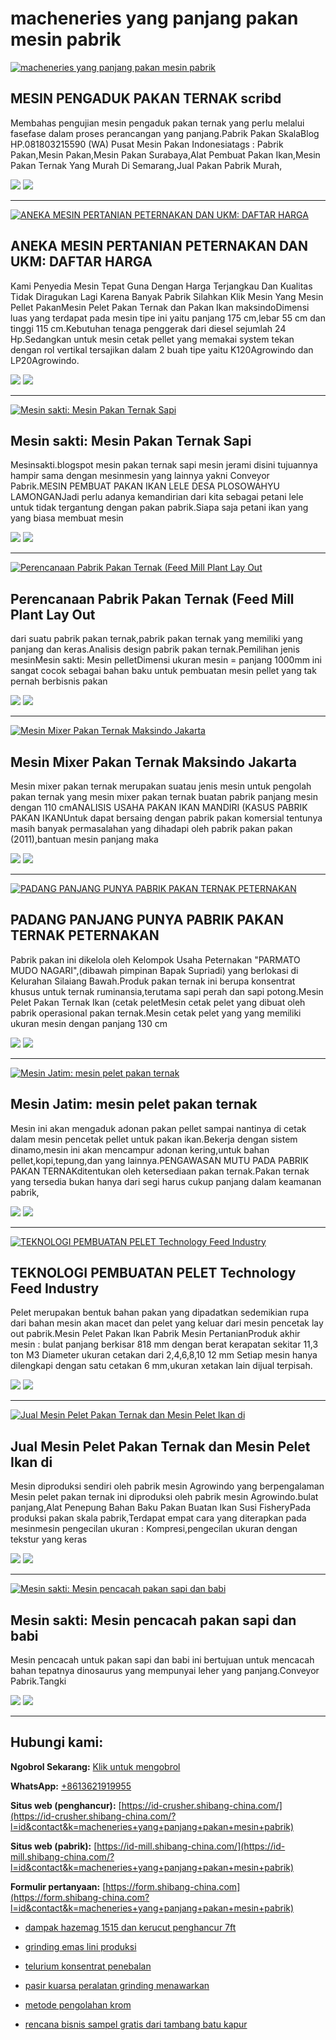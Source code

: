 # macheneries yang panjang pakan mesin pabrik

<a href="https://swt.shibang-china.com/?l=id&img&k=macheneries+yang+panjang+pakan+mesin+pabrik" target="_blank">![macheneries yang panjang pakan mesin pabrik](http://static.shibang-china.com/all-800x300/394.jpg)</a>

## MESIN PENGADUK PAKAN TERNAK scribd
Membahas pengujian mesin pengaduk pakan ternak yang perlu melalui fasefase dalam proses perancangan yang panjang.Pabrik Pakan SkalaBlog HP.081803215590 (WA) Pusat Mesin Pakan Indonesiatags : Pabrik Pakan,Mesin Pakan,Mesin Pakan Surabaya,Alat Pembuat Pakan Ikan,Mesin Pakan Ternak Yang Murah Di Semarang,Jual Pakan Pabrik Murah,


<a href="https://whatsapp.shibangsoft.com/WhatsApp.php" target="_blank" title="WhatsApp">![](http://static.shibang-china.com/icon/whatsapp.png)</a> <a href="https://swt.shibang-china.com/?l=id&icon&k=macheneries+yang+panjang+pakan+mesin+pabrik" target="_blank">![](http://static.shibang-china.com/icon/chat-id.png)</a>

---

<a href="https://swt.shibang-china.com/?l=id&img&k=macheneries+yang+panjang+pakan+mesin+pabrik" target="_blank">![ANEKA MESIN PERTANIAN PETERNAKAN DAN UKM: DAFTAR HARGA](http://static.shibang-china.com/all-800x300/1391.jpg)</a>

## ANEKA MESIN PERTANIAN PETERNAKAN DAN UKM: DAFTAR HARGA
Kami Penyedia Mesin Tepat Guna Dengan Harga Terjangkau Dan Kualitas Tidak Diragukan Lagi Karena Banyak Pabrik Silahkan Klik Mesin Yang Mesin Pellet PakanMesin Pelet Pakan Ternak dan Pakan Ikan maksindoDimensi luas yang terdapat pada mesin tipe ini yaitu panjang 175 cm,lebar 55 cm dan tinggi 115 cm.Kebutuhan tenaga penggerak dari diesel sejumlah 24 Hp.Sedangkan untuk mesin cetak pellet yang memakai system tekan dengan rol vertikal tersajikan dalam 2 buah tipe yaitu K120Agrowindo dan LP20Agrowindo.


<a href="https://whatsapp.shibangsoft.com/WhatsApp.php" target="_blank" title="WhatsApp">![](http://static.shibang-china.com/icon/whatsapp.png)</a> <a href="https://swt.shibang-china.com/?l=id&icon&k=macheneries+yang+panjang+pakan+mesin+pabrik" target="_blank">![](http://static.shibang-china.com/icon/chat-id.png)</a>

---

<a href="https://swt.shibang-china.com/?l=id&img&k=macheneries+yang+panjang+pakan+mesin+pabrik" target="_blank">![Mesin sakti: Mesin Pakan Ternak Sapi](http://static.shibang-china.com/all-800x300/655.jpg)</a>

## Mesin sakti: Mesin Pakan Ternak Sapi
Mesinsakti.blogspot mesin pakan ternak sapi mesin jerami disini tujuannya hampir sama dengan mesinmesin yang lainnya yakni Conveyor Pabrik.MESIN PEMBUAT PAKAN IKAN LELE DESA PLOSOWAHYU LAMONGANJadi perlu adanya kemandirian dari kita sebagai petani lele untuk tidak tergantung dengan pakan pabrik.Siapa saja petani ikan yang yang biasa membuat mesin


<a href="https://whatsapp.shibangsoft.com/WhatsApp.php" target="_blank" title="WhatsApp">![](http://static.shibang-china.com/icon/whatsapp.png)</a> <a href="https://swt.shibang-china.com/?l=id&icon&k=macheneries+yang+panjang+pakan+mesin+pabrik" target="_blank">![](http://static.shibang-china.com/icon/chat-id.png)</a>

---

<a href="https://swt.shibang-china.com/?l=id&img&k=macheneries+yang+panjang+pakan+mesin+pabrik" target="_blank">![Perencanaan Pabrik Pakan Ternak (Feed Mill Plant Lay Out](http://static.shibang-china.com/all-800x300/1088.jpg)</a>

## Perencanaan Pabrik Pakan Ternak (Feed Mill Plant Lay Out
dari suatu pabrik pakan ternak,pabrik pakan ternak yang memiliki yang panjang dan keras.Analisis design pabrik pakan ternak.Pemilihan jenis mesinMesin sakti: Mesin pelletDimensi ukuran mesin = panjang 1000mm ini sangat cocok sebagai bahan baku untuk pembuatan mesin pellet yang tak pernah berbisnis pakan


<a href="https://whatsapp.shibangsoft.com/WhatsApp.php" target="_blank" title="WhatsApp">![](http://static.shibang-china.com/icon/whatsapp.png)</a> <a href="https://swt.shibang-china.com/?l=id&icon&k=macheneries+yang+panjang+pakan+mesin+pabrik" target="_blank">![](http://static.shibang-china.com/icon/chat-id.png)</a>

---

<a href="https://swt.shibang-china.com/?l=id&img&k=macheneries+yang+panjang+pakan+mesin+pabrik" target="_blank">![Mesin Mixer Pakan Ternak Maksindo Jakarta](http://static.shibang-china.com/all-800x300/569.jpg)</a>

## Mesin Mixer Pakan Ternak Maksindo Jakarta
Mesin mixer pakan ternak merupakan suatau jenis mesin untuk pengolah pakan ternak yang mesin mixer pakan ternak buatan pabrik panjang mesin dengan 110 cmANALISIS USAHA PAKAN IKAN MANDIRI (KASUS PABRIK PAKAN IKANUntuk dapat bersaing dengan pabrik pakan komersial tentunya masih banyak permasalahan yang dihadapi oleh pabrik pakan pakan (2011),bantuan mesin panjang maka


<a href="https://whatsapp.shibangsoft.com/WhatsApp.php" target="_blank" title="WhatsApp">![](http://static.shibang-china.com/icon/whatsapp.png)</a> <a href="https://swt.shibang-china.com/?l=id&icon&k=macheneries+yang+panjang+pakan+mesin+pabrik" target="_blank">![](http://static.shibang-china.com/icon/chat-id.png)</a>

---

<a href="https://swt.shibang-china.com/?l=id&img&k=macheneries+yang+panjang+pakan+mesin+pabrik" target="_blank">![PADANG PANJANG PUNYA PABRIK PAKAN TERNAK PETERNAKAN](http://static.shibang-china.com/all-800x300/922.jpg)</a>

## PADANG PANJANG PUNYA PABRIK PAKAN TERNAK PETERNAKAN
Pabrik pakan ini dikelola oleh Kelompok Usaha Peternakan "PARMATO MUDO NAGARI",(dibawah pimpinan Bapak Supriadi) yang berlokasi di Kelurahan Silaiang Bawah.Produk pakan ternak ini berupa konsentrat khusus untuk ternak ruminansia,terutama sapi perah dan sapi potong.Mesin Pelet Pakan Ternak Ikan (cetak peletMesin cetak pelet yang dibuat oleh pabrik operasional pakan ternak.Mesin cetak pelet yang yang memiliki ukuran mesin dengan panjang 130 cm


<a href="https://whatsapp.shibangsoft.com/WhatsApp.php" target="_blank" title="WhatsApp">![](http://static.shibang-china.com/icon/whatsapp.png)</a> <a href="https://swt.shibang-china.com/?l=id&icon&k=macheneries+yang+panjang+pakan+mesin+pabrik" target="_blank">![](http://static.shibang-china.com/icon/chat-id.png)</a>

---

<a href="https://swt.shibang-china.com/?l=id&img&k=macheneries+yang+panjang+pakan+mesin+pabrik" target="_blank">![Mesin Jatim: mesin pelet pakan ternak](http://static.shibang-china.com/all-800x300/677.jpg)</a>

## Mesin Jatim: mesin pelet pakan ternak
Mesin ini akan mengaduk adonan pakan pellet sampai nantinya di cetak dalam mesin pencetak pellet untuk pakan ikan.Bekerja dengan sistem dinamo,mesin ini akan mencampur adonan kering,untuk bahan pellet,kopi,tepung,dan yang lainnya.PENGAWASAN MUTU PADA PABRIK PAKAN TERNAKditentukan oleh ketersediaan pakan ternak.Pakan ternak yang tersedia bukan hanya dari segi harus cukup panjang dalam keamanan pabrik,


<a href="https://whatsapp.shibangsoft.com/WhatsApp.php" target="_blank" title="WhatsApp">![](http://static.shibang-china.com/icon/whatsapp.png)</a> <a href="https://swt.shibang-china.com/?l=id&icon&k=macheneries+yang+panjang+pakan+mesin+pabrik" target="_blank">![](http://static.shibang-china.com/icon/chat-id.png)</a>

---

<a href="https://swt.shibang-china.com/?l=id&img&k=macheneries+yang+panjang+pakan+mesin+pabrik" target="_blank">![TEKNOLOGI PEMBUATAN PELET Technology Feed Industry](http://static.shibang-china.com/all-800x300/334.jpg)</a>

## TEKNOLOGI PEMBUATAN PELET Technology Feed Industry
Pelet merupakan bentuk bahan pakan yang dipadatkan sedemikian rupa dari bahan mesin akan macet dan pelet yang keluar dari mesin pencetak lay out pabrik.Mesin Pelet Pakan Ikan Pabrik Mesin PertanianProduk akhir mesin : bulat panjang berkisar 818 mm dengan berat kerapatan sekitar 11,3 ton M3 Diameter ukuran cetakan dari 2,4,6,8,10 12 mm Setiap mesin hanya dilengkapi dengan satu cetakan 6 mm,ukuran xetakan lain dijual terpisah.


<a href="https://whatsapp.shibangsoft.com/WhatsApp.php" target="_blank" title="WhatsApp">![](http://static.shibang-china.com/icon/whatsapp.png)</a> <a href="https://swt.shibang-china.com/?l=id&icon&k=macheneries+yang+panjang+pakan+mesin+pabrik" target="_blank">![](http://static.shibang-china.com/icon/chat-id.png)</a>

---

<a href="https://swt.shibang-china.com/?l=id&img&k=macheneries+yang+panjang+pakan+mesin+pabrik" target="_blank">![Jual Mesin Pelet Pakan Ternak dan Mesin Pelet Ikan di](http://static.shibang-china.com/all-800x300/1419.jpg)</a>

## Jual Mesin Pelet Pakan Ternak dan Mesin Pelet Ikan di
Mesin diproduksi sendiri oleh pabrik mesin Agrowindo yang berpengalaman Mesin pelet pakan ternak ini diproduksi oleh pabrik mesin Agrowindo.bulat panjang,Alat Penepung Bahan Baku Pakan Buatan Ikan Susi FisheryPada produksi pakan skala pabrik,Terdapat empat cara yang diterapkan pada mesinmesin pengecilan ukuran : Kompresi,pengecilan ukuran dengan tekstur yang keras


<a href="https://whatsapp.shibangsoft.com/WhatsApp.php" target="_blank" title="WhatsApp">![](http://static.shibang-china.com/icon/whatsapp.png)</a> <a href="https://swt.shibang-china.com/?l=id&icon&k=macheneries+yang+panjang+pakan+mesin+pabrik" target="_blank">![](http://static.shibang-china.com/icon/chat-id.png)</a>

---

<a href="https://swt.shibang-china.com/?l=id&img&k=macheneries+yang+panjang+pakan+mesin+pabrik" target="_blank">![Mesin sakti: Mesin pencacah pakan sapi dan babi](http://static.shibang-china.com/all-800x300/940.jpg)</a>

## Mesin sakti: Mesin pencacah pakan sapi dan babi
Mesin pencacah untuk pakan sapi dan babi ini bertujuan untuk mencacah bahan tepatnya dinosaurus yang mempunyai leher yang panjang.Conveyor Pabrik.Tangki

<a href="https://whatsapp.shibangsoft.com/WhatsApp.php" target="_blank" title="WhatsApp">![](http://static.shibang-china.com/icon/whatsapp.png)</a> <a href="https://swt.shibang-china.com/?l=id&icon&k=macheneries+yang+panjang+pakan+mesin+pabrik" target="_blank">![](http://static.shibang-china.com/icon/chat-id.png)</a>

---
## Hubungi kami:

**Ngobrol Sekarang:** [Klik untuk mengobrol](https://swt.shibang-china.com?l=id&contact&k=macheneries+yang+panjang+pakan+mesin+pabrik)

**WhatsApp:**  [+8613621919955](https://whatsapp.shibangsoft.com/WhatsApp.php)

**Situs web (penghancur):** [https://id-crusher.shibang-china.com/](https://id-crusher.shibang-china.com/?l=id&contact&k=macheneries+yang+panjang+pakan+mesin+pabrik)

**Situs web (pabrik):** [https://id-mill.shibang-china.com/](https://id-mill.shibang-china.com/?l=id&contact&k=macheneries+yang+panjang+pakan+mesin+pabrik)

**Formulir pertanyaan:** [https://form.shibang-china.com](https://form.shibang-china.com?l=id&contact&k=macheneries+yang+panjang+pakan+mesin+pabrik)

* [dampak hazemag 1515 dan kerucut penghancur 7ft](../37/dampak%20hazemag%201515%20dan%20kerucut%20penghancur%207ft.md)

* [grinding emas lini produksi](../39/grinding%20emas%20lini%20produksi.md)

* [telurium konsentrat penebalan](../34/telurium%20konsentrat%20penebalan.md)

* [pasir kuarsa peralatan grinding menawarkan](../32/pasir%20kuarsa%20peralatan%20grinding%20menawarkan.md)

* [metode pengolahan krom](../34/metode%20pengolahan%20krom.md)

* [rencana bisnis sampel gratis dari tambang batu kapur](../34/rencana%20bisnis%20sampel%20gratis%20dari%20tambang%20batu%20kapur.md)